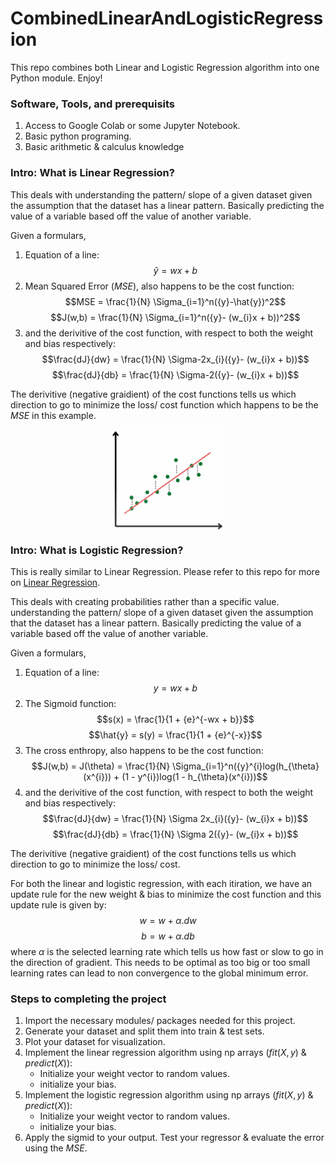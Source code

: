 # CombinedLinearAndLogisticRegression
This repo combines both Linear and Logistic Regression algorithm into one Python module. Enjoy!

### Software, Tools, and prerequisits
1. Access to Google Colab or some Jupyter Notebook.
2. Basic python programing.
3. Basic arithmetic & calculus knowledge

### Intro: What is Linear Regression?
This deals with understanding the pattern/ slope of a given dataset given the assumption that the dataset has a linear pattern. Basically predicting the value of a variable based off the value of another variable.

Given a formulars, 
1. Equation of a line:
$$\hat{y} = wx + b$$
2. Mean Squared Error $(MSE)$, also happens to be the cost function:
$$MSE = \frac{1}{N} \Sigma_{i=1}^n({y}-\hat{y})^2$$ 
$$J(w,b) = \frac{1}{N} \Sigma_{i=1}^n({y}- (w_{i}x + b))^2$$
3. and the derivitive of the cost function, with respect to both the weight and bias respectively:  
$$\frac{dJ}{dw} = \frac{1}{N} \Sigma-2x_{i}({y}- (w_{i}x + b))$$
$$\frac{dJ}{db} = \frac{1}{N} \Sigma-2({y}- (w_{i}x + b))$$

The derivitive (negative graidient) of the cost functions tells us which direction to go to minimize the loss/ cost function which happens to be the $MSE$ in this example.

<img
  src="reg_example.png"
  alt="Alt text"
  title="Optional title"
  style="display: block; align: center; margin: 0 auto; max-width: 180px">

### Intro: What is Logistic Regression?
This is really similar to Linear Regression. Please refer to this repo for more on [Linear Regression](https://github.com/ccibeekeoc42/Basic_LinearRegression). 

This deals with creating probabilities rather than a specific value.  understanding the pattern/ slope of a given dataset given the assumption that the dataset has a linear pattern. Basically predicting the value of a variable based off the value of another variable.

Given a formulars, 
1. Equation of a line:
$$y = wx + b$$
2. The Sigmoid function:
$$s(x) = \frac{1}{1 + {e}^{-wx + b}}$$
$$\hat{y} = s(y) = \frac{1}{1 + {e}^{-x}}$$
3. The cross enthropy, also happens to be the cost function:
$$J(w,b) = J(\theta) = \frac{1}{N} \Sigma_{i=1}^n({y}^{i}log(h_{\theta}(x^{i})) + (1 - y^{i})log(1 - h_{\theta}(x^{i}))$$
3. and the derivitive of the cost function, with respect to both the weight and bias respectively:  
$$\frac{dJ}{dw} = \frac{1}{N} \Sigma 2x_{i}({y}- (w_{i}x + b))$$
$$\frac{dJ}{db} = \frac{1}{N} \Sigma 2({y}- (w_{i}x + b))$$

The derivitive (negative graidient) of the cost functions tells us which direction to go to minimize the loss/ cost.

For both the linear and logistic regression, with each itiration, we have an update rule for the new weight & bias to minimize the cost function and this update rule is given by:
$$w = w + \alpha . dw$$
$$b = w + \alpha . db$$
where $\alpha$ is the selected learning rate which tells us how fast or slow to go in the direction of gradient. This needs to be optimal as too big or too small learning rates can lead to non convergence to the global minimum error.

### Steps to completing the project
1. Import the necessary modules/ packages needed for this project.
2. Generate your dataset and split them into train & test sets.
3. Plot your dataset for visualization.
4. Implement the linear regression algorithm using np arrays ($fit(X,y)$ & $predict(X)$):
    * Initialize your weight vector to random values.
    * initialize your bias.
5. Implement the logistic regression algorithm using np arrays ($fit(X,y)$ & $predict(X)$):
    * Initialize your weight vector to random values.
    * initialize your bias.
6. Apply the sigmid to your output.
Test your regressor & evaluate the error using the $MSE$.